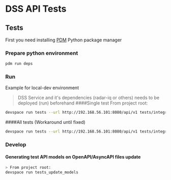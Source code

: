 # DSS API Tests

## Tests
First you need installing [PDM](https://pdm-project.org/en/latest/#other-installation-methods) Python package manager
### Prepare python environment
```bash
pdm run deps
```

### Run
Example for local-dev environment
> DSS Service and it's dependencies (radar-iq or others) needs to be deployed (run) beforehand
####Single test
> From project root:
```bash
devspace run tests --url http://192.168.56.101:8080/api/v1 tests/integration/test_config.py::test_config_system
```
####All tests  (Workaround until fixed)
```bash
devspace run tests --url http://192.168.56.101:8080/api/v1 tests/integration
```

### Develop
#### Generating test API models on OpenAPI/AsyncAPI files update
```bash
> From project root:
devspace run tests_update_models
```

[//]: # (#### Coverage test )

[//]: # (```bash)

[//]: # (devspace build)

[//]: # (devspace run-pipeline cov-test)

[//]: # (```)



[//]: # ()
[//]: # (#### Update tests dependencies lock)

[//]: # (```bash)

[//]: # (pdm run lock)

[//]: # (```)
